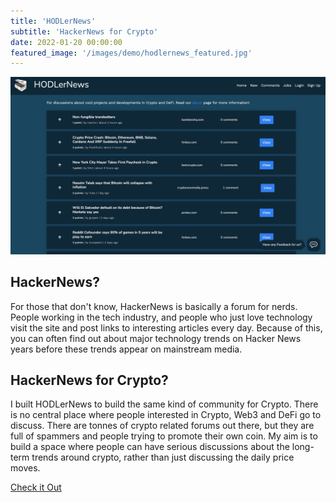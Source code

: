 ```yaml
---
title: 'HODLerNews'
subtitle: 'HackerNews for Crypto'
date: 2022-01-20 00:00:00
featured_image: '/images/demo/hodlernews_featured.jpg'
---
```


![](/images/demo/hodlernews_featured.jpg)

## HackerNews?

For those that don't know, HackerNews is basically a forum for nerds. People working in the tech industry, and people who just love technology visit the site and post links to interesting articles every day. Because of this, you can often find out about major technology trends on Hacker News years before these trends appear on mainstream media. 


## HackerNews for Crypto?
I built HODLerNews to build the same kind of community for Crypto. There is no central place where people interested in Crypto, Web3 and DeFi go to discuss. There are tonnes of crypto related forums out there, but they are full of spammers and people trying to promote their own coin. My aim is to build a space where people can have serious discussions about the long-term trends around crypto, rather than just discussing the daily price moves. 

<a href="https://www.hodlernews.io/" class="button button--large">Check it Out </a>